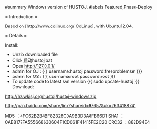 #summary Windows version of HUSTOJ.
#labels Featured,Phase-Deploy

= Introduction =

Based on [http://www.colinux.org/ CoLinux], with Ubuntu12.04.


= Details =

Install:
  * Unzip downloaded file 
  * Click 启动hustoj.bat
  * Open http://127.0.0.1/
  * admin for OJ :
{{{
username:hustoj
password:freeproblemset
}}}
  * admin for OS :
{{{
username:root
password:root
}}}
  * To update code to latest svn version
{{{
sudo update-hustoj
}}}
Download:
  
  http://hz.wkjsj.org/hustoj/hustoj-windows.zip

  http://pan.baidu.com/share/link?shareid=97657&uk=2634188741

MD5     ：4FC62B2B4BF82328C0A9B3D3A8FB66D1
SHA1    ：0AE8177FA555668630604F1CD061F41415FE2C20
CRC32   ：882D94E4
